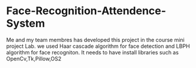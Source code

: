 # Face-Recognition-Attendence-System 
Me and my team membres has developed this project in the course mini project Lab.
we used Haar cascade algorithm for face detection and LBPH algorithm for face recogniton.
It needs to have install libraries such as OpenCv,Tk,Pillow,OS2

